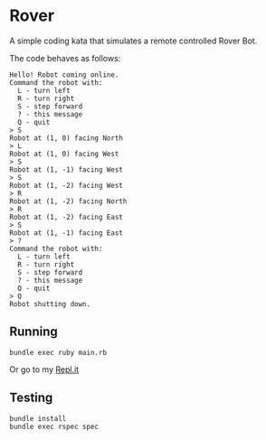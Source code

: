 # Rover
A simple coding kata that simulates a remote controlled Rover Bot.

The code behaves as follows:

```shell
Hello! Robot coming online.
Command the robot with:
  L - turn left
  R - turn right
  S - step forward
  ? - this message
  Q - quit
> S
Robot at (1, 0) facing North
> L
Robot at (1, 0) facing West
> S
Robot at (1, -1) facing West
> S
Robot at (1, -2) facing West
> R
Robot at (1, -2) facing North
> R
Robot at (1, -2) facing East
> S
Robot at (1, -1) facing East
> ?
Command the robot with:
  L - turn left
  R - turn right
  S - step forward
  ? - this message
  Q - quit
> Q
Robot shutting down.
```

## Running

```shell
bundle exec ruby main.rb
```

Or go to my [Repl.it](https://repl.it/@giubueno/Rover)


## Testing

```shell
bundle install
bundle exec rspec spec
```
